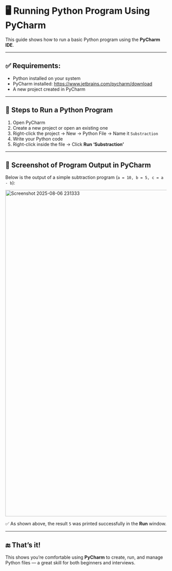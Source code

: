 # 🖥️ Running Python Program Using PyCharm

This guide shows how to run a basic Python program using the **PyCharm IDE**.

---

## ✅ Requirements:
- Python installed on your system
- PyCharm installed: https://www.jetbrains.com/pycharm/download
- A new project created in PyCharm

---

## 📁 Steps to Run a Python Program

1. Open PyCharm
2. Create a new project or open an existing one
3. Right-click the project → New → Python File → Name it `Substraction`
4. Write your Python code
5. Right-click inside the file → Click **Run ‘Substraction’**

---

## 📸 Screenshot of Program Output in PyCharm

Below is the output of a simple subtraction program (`a = 10, b = 5, c = a - b`):

<img width="1915" height="1019" alt="Screenshot 2025-08-06 231333" src="https://github.com/user-attachments/assets/c6368a55-910b-411b-adb4-d8346d3e48cb" />


✅ As shown above, the result `5` was printed successfully in the **Run** window.

---

## 🔚 That’s it!

This shows you’re comfortable using **PyCharm** to create, run, and manage Python files — a great skill for both beginners and interviews.

